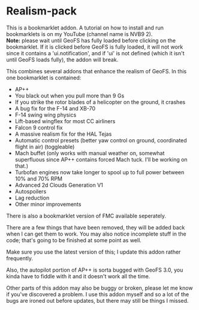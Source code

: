 # Realism-pack
This is a bookmarklet addon. A tutorial on how to install and run bookmarklets is on my YouTube (channel name is NVB9 2).</br>
**Note:** please wait until GeoFS has fully loaded before clicking on the bookmarklet. If it is clicked before GeoFS is fully loaded, it will not work since it contains a 'ui.notification', and if 'ui' is not defined (which it isn't until GeoFS loads fully), the addon will break.

This combines several addons that enhance the realism of GeoFS. In this one bookmarklet is contained:

- AP++
- You black out when you pull more than 9 Gs
- If you strike the rotor blades of a helicopter on the ground, it crashes
- A bug fix for the F-14 and XB-70
- F-14 swing wing physics
- Lift-based wingflex for most CC airliners
- Falcon 9 control fix
- A massive realism fix for the HAL Tejas
- Automatic control presets (better yaw control on ground, coordinated flight in air) (toggleable)
- Mach buffet (only works with manual weather on, somewhat superfluous since AP++ contains forced Mach tuck. I'll be working on that.)
- Turbofan engines now take longer to spool up to full power between 10% and 70% RPM
- Advanced 2d Clouds Generation V1
- Autospoilers
- Lag reduction
- Other minor improvements

There is also a bookmarklet version of FMC available seperately.

There are a few things that have been removed, they will be added back when I can get them to work. You may also notice incomplete stuff in the code; that's going to be finished at some point as well.

Make sure you use the latest version of this; I update this addon rather frequently.

Also, the autopilot portion of AP++ is sorta bugged with GeoFS 3.0, you kinda have to fiddle with it and it doesn't work all the time.

Other parts of this addon may also be buggy or broken, please let me know if you've discovered a problem. I use this addon myself and so a lot of the bugs are ironed out before updates, but there may still be things I missed.
